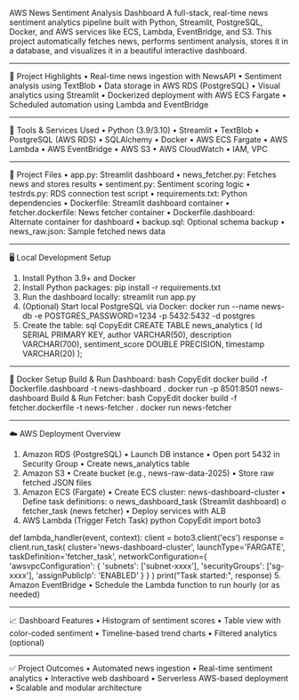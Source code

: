 AWS News Sentiment Analysis Dashboard
A full-stack, real-time news sentiment analytics pipeline built with Python, Streamlit, PostgreSQL, Docker, and AWS services like ECS, Lambda, EventBridge, and S3. This project automatically fetches news, performs sentiment analysis, stores it in a database, and visualizes it in a beautiful interactive dashboard.
________________________________________
🧠 Project Highlights
•	Real-time news ingestion with NewsAPI
•	Sentiment analysis using TextBlob
•	Data storage in AWS RDS (PostgreSQL)
•	Visual analytics using Streamlit
•	Dockerized deployment with AWS ECS Fargate
•	Scheduled automation using Lambda and EventBridge
________________________________________
🧰 Tools & Services Used
•	Python (3.9/3.10)
•	Streamlit
•	TextBlob
•	PostgreSQL (AWS RDS)
•	SQLAlchemy
•	Docker
•	AWS ECS Fargate
•	AWS Lambda
•	AWS EventBridge
•	AWS S3
•	AWS CloudWatch
•	IAM, VPC
________________________________________
📂 Project Files
•	app.py: Streamlit dashboard
•	news_fetcher.py: Fetches news and stores results
•	sentiment.py: Sentiment scoring logic
•	testrds.py: RDS connection test script
•	requirements.txt: Python dependencies
•	Dockerfile: Streamlit dashboard container
•	fetcher.dockerfile: News fetcher container
•	Dockerfile.dashboard: Alternate container for dashboard
•	backup.sql: Optional schema backup
•	news_raw.json: Sample fetched news data
________________________________________
🖥️ Local Development Setup
1.	Install Python 3.9+ and Docker
2.	Install Python packages:
pip install -r requirements.txt
3.	Run the dashboard locally:
streamlit run app.py
4.	(Optional) Start local PostgreSQL via Docker:
docker run --name news-db -e POSTGRES_PASSWORD=1234 -p 5432:5432 -d postgres
5.	Create the table:
sql
CopyEdit
CREATE TABLE news_analytics (
    Id SERIAL PRIMARY KEY,
    author VARCHAR(50),
    description VARCHAR(700),
    sentiment_score DOUBLE PRECISION,
    timestamp VARCHAR(20)
);
________________________________________
🐳 Docker Setup
Build & Run Dashboard:
bash
CopyEdit
docker build -f Dockerfile.dashboard -t news-dashboard .
docker run -p 8501:8501 news-dashboard
Build & Run Fetcher:
bash
CopyEdit
docker build -f fetcher.dockerfile -t news-fetcher .
docker run news-fetcher
________________________________________
☁️ AWS Deployment Overview
1. Amazon RDS (PostgreSQL)
•	Launch DB instance
•	Open port 5432 in Security Group
•	Create news_analytics table
2. Amazon S3
•	Create bucket (e.g., news-raw-data-2025)
•	Store raw fetched JSON files
3. Amazon ECS (Fargate)
•	Create ECS cluster: news-dashboard-cluster
•	Define task definitions:
o	news_dashboard_task (Streamlit dashboard)
o	fetcher_task (news fetcher)
•	Deploy services with ALB
4. AWS Lambda (Trigger Fetch Task)
python
CopyEdit
import boto3

def lambda_handler(event, context):
    client = boto3.client('ecs')
    response = client.run_task(
        cluster='news-dashboard-cluster',
        launchType='FARGATE',
        taskDefinition='fetcher_task',
        networkConfiguration={
            'awsvpcConfiguration': {
                'subnets': ['subnet-xxxx'],
                'securityGroups': ['sg-xxxx'],
                'assignPublicIp': 'ENABLED'
            }
        }
    )
    print("Task started:", response)
5. Amazon EventBridge
•	Schedule the Lambda function to run hourly (or as needed)
________________________________________
📈 Dashboard Features
•	Histogram of sentiment scores
•	Table view with color-coded sentiment
•	Timeline-based trend charts
•	Filtered analytics (optional)
________________________________________
✅ Project Outcomes
•	Automated news ingestion
•	Real-time sentiment analytics
•	Interactive web dashboard
•	Serverless AWS-based deployment
•	Scalable and modular architecture

